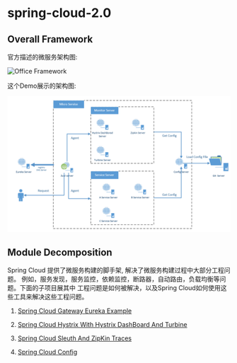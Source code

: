 # spring-cloud-2.0

## Overall Framework

官方描述的微服务架构图:

![Office Framework](https://spring.io/img/homepage/diagram-distributed-systems.svg)

这个Demo展示的架构图:

![Overall Framework](docs/image/cloud-server-framework.png)


## Module Decomposition

  Spring Cloud 提供了微服务构建的脚手架, 解决了微服务构建过程中大部分工程问题。
例如，服务发现，服务监控，依赖监控，断路器，自动路由，负载均衡等问题。下面的子项目展其中
工程问题是如何被解决，以及Spring Cloud如何使用这些工具来解决这些工程问题。
 
1. [Spring Cloud Gateway Eureka Example](docs/GatewayEurekaDemo.md)

2. [Spring Cloud Hystrix With Hystrix DashBoard And Turbine](docs/HystrixTurbine.md)

3. [Spring Cloud Sleuth And ZipKin Traces](docs/SleuthZipkinTraces.md)

4. [Spring Cloud Config](docs/CloudConfig.md)

